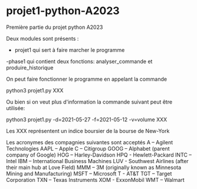 # projet1-python-A2023
Première partie du projet python A2023

Deux modules sont présents :
- projet1
    qui sert à faire marcher le programme

-phase1
    qui contient deux fonctions: analyser_commande et produire_historique

On peut faire fonctionner le programme en appelant la commande

python3 projet1.py XXX

 Ou bien si on veut plus d'information la commande suivant peut être utilisée:

python3 projet1.py -d=2021-05-27 -f=2021-05-12 -v=volume XXX

Les XXX représentent un indice boursier de la bourse de New-York

Les acronymes des compagnies suivantes sont acceptés
A – Agilent Technologies
AAPL – Apple
C – Citigroup
GOOG – Alphabet (parent company of Google)
HOG – Harley-Davidson
HPQ - Hewlett-Packard
INTC – Intel
IBM – International Business Machines
LUV - Southwest Airlines (after their main hub at Love Field)
MMM – 3M (originally known as Minnesota Mining and Manufacturing)
MSFT – Microsoft
T - AT&T
TGT – Target Corporation
TXN – Texas Instruments
XOM - ExxonMobil
WMT – Walmart